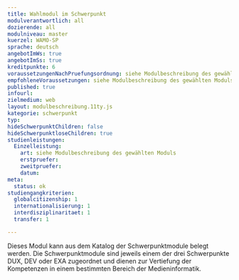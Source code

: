```yaml
---
title: Wahlmodul im Schwerpunkt
modulverantwortlich: all
dozierende: all
modulniveau: master
kuerzel: WAMO-SP
sprache: deutsch
angebotImWs: true
angebotImSs: true
kreditpunkte: 6
voraussetzungenNachPruefungsordnung: siehe Modulbeschreibung des gewählten Moduls
empfohleneVoraussetzungen: siehe Modulbeschreibung des gewählten Moduls
published: true
infourl: 
zielmedium: web
layout: modulbeschreibung.11ty.js
kategorie: schwerpunkt
typ: 
hideSchwerpunktChildren: false
hideSchwerpunktloseChildren: true
studienleistungen:
  Einzelleistung:
    art: siehe Modulbeschreibung des gewählten Moduls
    erstpruefer: 
    zweitpruefer: 
    datum:
meta:
  status: ok
studiengangkriterien:
  globalcitizenship: 1
  internationalisierung: 1
  interdisziplinaritaet: 1
  transfer: 1

---
```



Dieses Modul kann aus dem Katalog der Schwerpunktmodule belegt werden. Die Schwerpunktmodule sind jeweils einem der drei Schwerpunkte DUX, DEV oder EXA zugeordnet und dienen zur Vertiefung der Kompetenzen in einem bestimmten Bereich der Medieninformatik.
